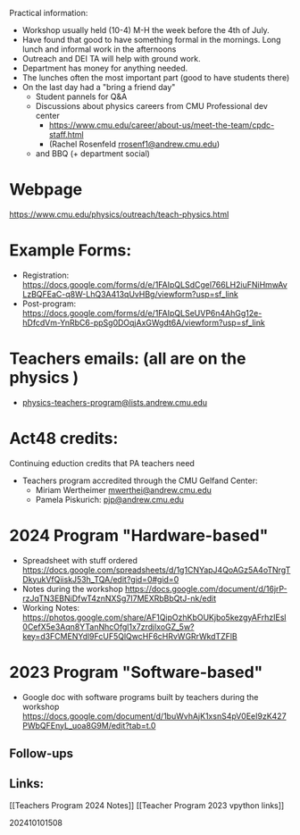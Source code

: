 
Practical information: 
- Workshop usually held (10-4) M-H the week before the 4th of July. 
- Have found that good to have something formal in the mornings. Long lunch and informal work in the afternoons
- Outreach and DEI TA will help with ground work.
- Department has money for anything needed.
- The lunches often the most important part (good to have students there)
- On the last day had a "bring a friend day" 
	- Student pannels for Q&A
	- Discussions about physics careers from CMU Professional dev center
		- https://www.cmu.edu/career/about-us/meet-the-team/cpdc-staff.html
		- (Rachel Rosenfeld <rrosenf1@andrew.cmu.edu>)
	- and BBQ (+ department social)

# Webpage
https://www.cmu.edu/physics/outreach/teach-physics.html

# Example Forms: 
- Registration: https://docs.google.com/forms/d/e/1FAIpQLSdCgel766LH2iuFNiHmwAvLzBQFEaC-q8W-LhQ3A413qUvHBg/viewform?usp=sf_link
- Post-program: https://docs.google.com/forms/d/e/1FAIpQLSeUVP6n4AhGg12e-hDfcdVm-YnRbC6-ppSg0DOqjAxGWgdt6A/viewform?usp=sf_link

# Teachers emails: (all are on the physics )
- physics-teachers-program@lists.andrew.cmu.edu


# Act48 credits:
Continuing eduction credits that PA teachers need
- Teachers program accredited through the CMU Gelfand Center: 
	- Miriam Wertheimer <mwerthei@andrew.cmu.edu>
	- Pamela Piskurich: pjp@andrew.cmu.edu


# 2024 Program "Hardware-based" 
- Spreadsheet with stuff ordered
https://docs.google.com/spreadsheets/d/1g1CNYapJ4QoAGz5A4oTNrgTDkyukVfQiiskJ53h_TQA/edit?gid=0#gid=0
- Notes during the workshop
https://docs.google.com/document/d/16jrP-rzJqTN3EBNiDfwT4znNXSg7I7MEXRbBbQtJ-nk/edit
- Working Notes: https://photos.google.com/share/AF1QipOzhKbOUKjbo5kezgyAFrhzIEsl0CefX5e3Aqn8YTanNhcOfgl1x7zrdjlxoGZ_5w?key=d3FCMENYdl9FcUF5QlQwcHF6cHRvWGRrWkdTZFlB

# 2023 Program "Software-based"
- Google doc with software programs built by teachers during the workshop
https://docs.google.com/document/d/1buWvhAjK1xsnS4pV0EeI9zK427PWbQFEnyL_uoa8G9M/edit?tab=t.0


## Follow-ups


## Links: 
[[Teachers Program 2024 Notes]]
[[Teacher Program 2023 vpython links]]



202410101508
